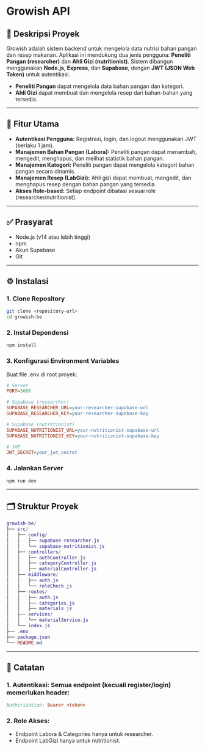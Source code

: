 # Growish API

## 📘 Deskripsi Proyek

Growish adalah sistem backend untuk mengelola data nutrisi bahan pangan dan resep makanan. Aplikasi ini mendukung dua jenis pengguna: **Peneliti Pangan (researcher)** dan **Ahli Gizi (nutritionist)**. Sistem dibangun menggunakan **Node.js**, **Express**, dan **Supabase**, dengan **JWT (JSON Web Token)** untuk autentikasi.

- **Peneliti Pangan** dapat mengelola data bahan pangan dan kategori.
- **Ahli Gizi** dapat membuat dan mengelola resep dari bahan-bahan yang tersedia.

---

## 🚀 Fitur Utama

- **Autentikasi Pengguna:** Registrasi, login, dan logout menggunakan JWT (berlaku 1 jam).
- **Manajemen Bahan Pangan (Labora):** Peneliti pangan dapat menambah, mengedit, menghapus, dan melihat statistik bahan pangan.
- **Manajemen Kategori:** Peneliti pangan dapat mengelola kategori bahan pangan secara dinamis.
- **Manajemen Resep (LabGizi):** Ahli gizi dapat membuat, mengedit, dan menghapus resep dengan bahan pangan yang tersedia.
- **Akses Role-based:** Setiap endpoint dibatasi sesuai role (researcher/nutritionist).
---

## ✅ Prasyarat

- Node.js (v14 atau lebih tinggi)
- npm
- Akun Supabase
- Git

---

## ⚙️ Instalasi

### 1. Clone Repository
```bash
git clone <repository-url>
cd growish-be
```
### 2. Instal Dependensi
```bash
npm install
```
### 3. Konfigurasi Environment Variables
Buat file .env di root proyek:
```ini
# Server
PORT=3000

# Supabase (researcher)
SUPABASE_RESEARCHER_URL=your-researcher-supabase-url
SUPABASE_RESEARCHER_KEY=your-researcher-supabase-key

# Supabase (nutritionist)
SUPABASE_NUTRITIONIST_URL=your-nutritionist-supabase-url
SUPABASE_NUTRITIONIST_KEY=your-nutritionist-supabase-key

# JWT
JWT_SECRET=your_jwt_secret
```
### 4. Jalankan Server
```bash
npm run dev
```

---

## 🗂️ Struktur Proyek

```lua
growish-be/
├── src/
│   ├── config/
│   │   ├── supabase-researcher.js
│   │   └── supabase-nutritionist.js
│   ├── controllers/
│   │   ├── authController.js
│   │   ├── categoryController.js
│   │   ├── materialController.js
│   ├── middleware/
│   │   ├── auth.js
│   │   └── roleCheck.js
│   ├── routes/
│   │   ├── auth.js
│   │   ├── categories.js
│   │   ├── materials.js
│   ├── services/
│   │   └── materialService.js
│   └── index.js
├── .env
├── package.json
└── README.md
```

---

## 🔐 Catatan

### 1. Autentikasi: Semua endpoint (kecuali register/login) memerlukan header:
```makefile
Authorization: Bearer <token>
```
### 2. Role Akses:
- Endpoint Labora & Categories hanya untuk researcher.
- Endpoint LabGizi hanya untuk nutritionist.
